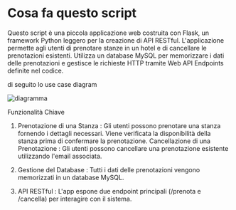 #  Cosa fa questo script

Questo script è una piccola applicazione web costruita con Flask, un framework Python leggero per la creazione di API RESTful. L'applicazione permette agli utenti di prenotare stanze in un hotel e di cancellare le prenotazioni esistenti. Utilizza un database MySQL per memorizzare i dati delle prenotazioni e gestisce le richieste HTTP tramite Web API Endpoints definite nel codice.

di seguito lo use case diagram

![diagramma](https://github.com/user-attachments/assets/1789625a-dfd1-4bd4-893d-11c494881187)

Funzionalità Chiave
 1)  Prenotazione di una Stanza :
       Gli utenti possono prenotare una stanza fornendo i dettagli necessari.
       Viene verificata la disponibilità della stanza prima di confermare la prenotazione.
       Cancellazione di una Prenotazione :
Gli utenti possono cancellare una prenotazione esistente utilizzando l'email associata.

   2) Gestione del Database :
       Tutti i dati delle prenotazioni vengono memorizzati in un database MySQL.
      
   3) API RESTful :
        L'app espone due endpoint principali (/prenota e /cancella) per interagire con il sistema.
